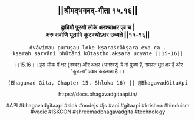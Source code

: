 <center><h2>||श्रीमद्‍भगवद्‍-गीता १५.१६||</h2>
<h3>द्वाविमौ पुरुषौ लोके क्षरश्चाक्षर एव च |<br/>क्षरः सर्वाणि भूतानि कूटस्थोऽक्षर उच्यते ||१५-१६||</h3>
<pre>dvāvimau puruṣau loke kṣaraścākṣara eva ca .<br/>kṣaraḥ sarvāṇi bhūtāni kūṭastho.akṣara ucyate ||15-16||</pre>
<p>।।15.16।। इस लोक में क्षर (नश्वर) और अक्षर (अनश्वर) ये दो पुरुष हैं, समस्त भूत क्षर हैं और 'कूटस्थ' अक्षर कहलाता है।।</p>
<pre>(Bhagavad Gita, Chapter 15, Shloka 16) || @BhagavadGitaApi</pre><p>https://docs.bhagavadgitaapi.in/</p><p>#API #bhagavadgitaapi #slok #nodejs #js #api #gitaapi #krishna #hinduism #vedic #ISKCON #shreemadbhagavadgita #technology</p></center>